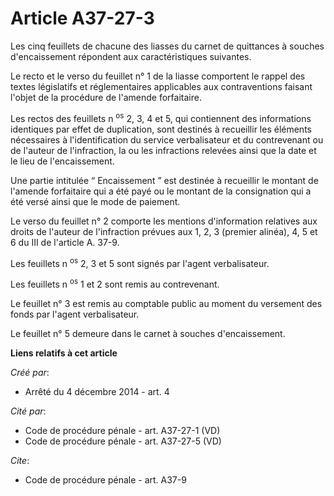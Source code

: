 # Article A37-27-3

Les cinq feuillets de chacune des liasses du carnet de quittances à souches d'encaissement répondent aux caractéristiques
suivantes. 

Le recto et le verso du feuillet n° 1 de la liasse comportent le rappel des textes législatifs et réglementaires applicables
aux contraventions faisant l'objet de la procédure de l'amende forfaitaire. 

Les rectos des feuillets n
    <sup>os</sup> 2, 3, 4 et 5, qui contiennent des informations identiques par effet de duplication, sont destinés à
recueillir les éléments nécessaires à l'identification du service verbalisateur et du contrevenant ou de l'auteur de
l'infraction, la ou les infractions relevées ainsi que la date et le lieu de l'encaissement. 

Une partie intitulée “ Encaissement ” est destinée à recueillir le montant de l'amende forfaitaire qui a été payé ou le
montant de la consignation qui a été versé ainsi que le mode de paiement. 

Le verso du feuillet n° 2 comporte les mentions d'information relatives aux droits de l'auteur de l'infraction prévues aux 1,
2, 3 (premier alinéa), 4, 5 et 6 du III de l'article A. 37-9. 

Les feuillets n
    <sup>os</sup> 2, 3 et 5 sont signés par l'agent verbalisateur. 

Les feuillets n
    <sup>os</sup> 1 et 2 sont remis au contrevenant. 

Le feuillet n° 3 est remis au comptable public au moment du versement des fonds par l'agent verbalisateur. 

Le feuillet n° 5 demeure dans le carnet à souches d'encaissement.

**Liens relatifs à cet article**

_Créé par_:

  - Arrêté du 4 décembre 2014 - art. 4

_Cité par_:

  - Code de procédure pénale - art. A37-27-1 (VD)
  - Code de procédure pénale - art. A37-27-5 (VD)

_Cite_:

  - Code de procédure pénale - art. A37-9
